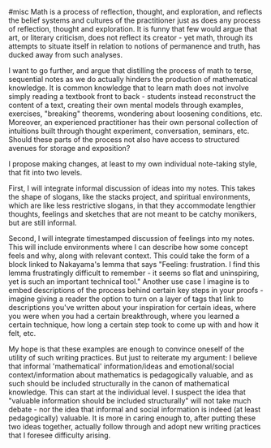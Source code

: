 #misc 
Math is a process of reflection, thought, and exploration, and reflects the belief systems and cultures of the practitioner just as does any process of reflection, thought and exploration. It is funny that few would argue that art, or literary criticism, does not reflect its creator - yet math, through its attempts to situate itself in relation to notions of permanence and truth, has ducked away from such analyses. 

I want to go further, and argue that distilling the process of math to terse, sequential notes as we do actually hinders the production of mathematical knowledge. It is common knowledge that to learn math does not involve simply reading a textbook front to back - students instead reconstruct the content of a text, creating their own mental models through examples, exercises, "breaking" theorems, wondering about loosening conditions, etc. Moreover, an experienced practitioner has their own personal collection of intuitions built through thought experiment, conversation, seminars, etc. Should these parts of the process not also have access to structured avenues for storage and exposition?

I propose making changes, at least to my own individual note-taking style, that fit into two levels. 

First, I will integrate informal discussion of ideas into my notes. This takes the shape of slogans, like the stacks project, and spiritual environments, which are like less restrictive slogans, in that they accommodate lengthier thoughts, feelings and sketches that are not meant to be catchy monikers, but are still informal.

Second, I will integrate timestamped discussion of feelings into my notes. This will include environments where I can describe how some concept feels and why, along with relevant context. This could take the form of a block linked to Nakayama's lemma that says "Feeling: frustration. I find this lemma frustratingly difficult to remember - it seems so flat and uninspiring, yet is such an important technical tool." Another use case I imagine is to embed descriptions of the process behind certain key steps in your proofs - imagine giving a reader the option to turn on a layer of tags that link to descriptions you've written about your inspiration for certain ideas, where you were when you had a certain breakthrough, where you learned a certain technique, how long a certain step took to come up with and how it felt, etc. 

My hope is that these examples are enough to convince oneself of the utility of such writing practices. But just to reiterate my argument: I believe that informal 'mathematical' information/ideas and emotional/social context/information about mathematics is pedagogically valuable, and as such should be included structurally in the canon of mathematical knowledge. This can start at the individual level. I suspect the idea that "valuable information should be included structurally" will not take much debate - nor the idea that informal and social information is indeed (at least pedagogically) valuable. It is more in caring enough to, after putting these two ideas together, actually follow through and adopt new writing practices that I foresee difficulty arising.
